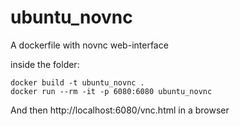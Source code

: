 # ubuntu_novnc
A dockerfile with novnc web-interface

inside the folder:

```console
docker build -t ubuntu_novnc .
docker run --rm -it -p 6080:6080 ubuntu_novnc
```

And then http://localhost:6080/vnc.html in a browser